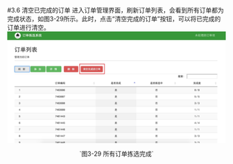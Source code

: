 #3.6 清空已完成的订单
进入订单管理界面，刷新订单列表，会看到所有订单都为完成状态，如图3-29所示。此时，点击“清空完成的订单”按钮，可以将已完成的订单进行清空。
<img src="images/订单列表中全部完成.png" width = "" height = "" alt="拣选系统" align=center />
 <p align=center> `图3-29 所有订单拣选完成` </p>
